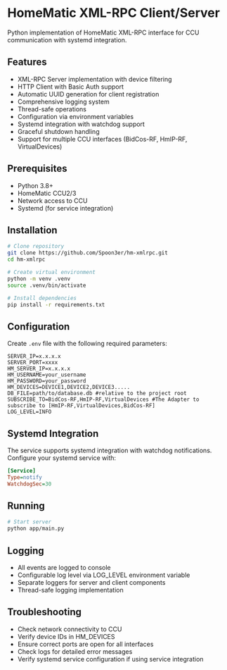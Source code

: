 # HomeMatic XML-RPC Client/Server

Python implementation of HomeMatic XML-RPC interface for CCU communication with systemd integration.

## Features
- XML-RPC Server implementation with device filtering
- HTTP Client with Basic Auth support
- Automatic UUID generation for client registration
- Comprehensive logging system
- Thread-safe operations
- Configuration via environment variables
- Systemd integration with watchdog support
- Graceful shutdown handling
- Support for multiple CCU interfaces (BidCos-RF, HmIP-RF, VirtualDevices)

## Prerequisites
- Python 3.8+
- HomeMatic CCU2/3
- Network access to CCU
- Systemd (for service integration)

## Installation
```bash
# Clone repository
git clone https://github.com/Spoon3er/hm-xmlrpc.git
cd hm-xmlrpc

# Create virtual environment
python -m venv .venv
source .venv/bin/activate

# Install dependencies
pip install -r requirements.txt
```

## Configuration
Create `.env` file with the following required parameters:
```
SERVER_IP=x.x.x.x
SERVER_PORT=xxxx
HM_SERVER_IP=x.x.x.x
HM_USERNAME=your_username
HM_PASSWORD=your_password
HM_DEVICES=DEVICE1,DEVICE2,DEVICE3.....
DB_FILE=path/to/database.db #relative to the project root
SUBSCRIBE_TO=BidCos-RF,HmIP-RF,VirtualDevices #The Adapter to subscribe to [HmIP-RF,VirtualDevices,BidCos-RF]
LOG_LEVEL=INFO

```

## Systemd Integration
The service supports systemd integration with watchdog notifications. Configure your systemd service with:
```ini
[Service]
Type=notify
WatchdogSec=30
```

## Running
```bash
# Start server
python app/main.py
```

## Logging
- All events are logged to console
- Configurable log level via LOG_LEVEL environment variable
- Separate loggers for server and client components
- Thread-safe logging implementation

## Troubleshooting
- Check network connectivity to CCU
- Verify device IDs in HM_DEVICES
- Ensure correct ports are open for all interfaces
- Check logs for detailed error messages
- Verify systemd service configuration if using service integration